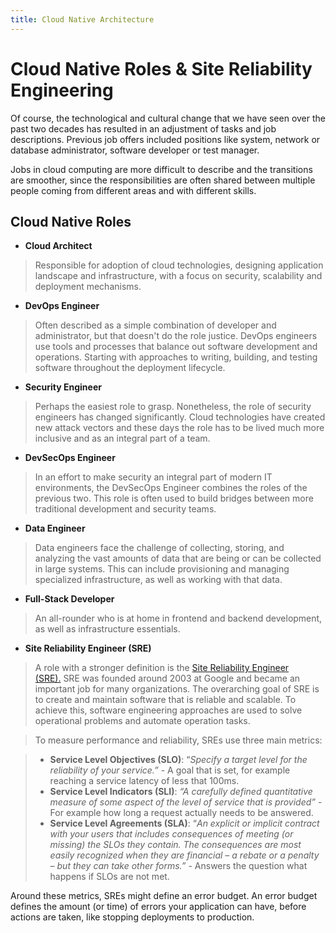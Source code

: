 ```yaml
---
title: Cloud Native Architecture
---
```


# Cloud Native Roles & Site Reliability Engineering

Of course, the technological and cultural change that we have seen over the past two decades has resulted in an adjustment of tasks and job descriptions. Previous job offers included positions like system, network or database administrator, software developer or test manager.

Jobs in cloud computing are more difficult to describe and the transitions are smoother, since the responsibilities are often shared between multiple people coming from different areas and with different skills.

## Cloud Native Roles

- **Cloud Architect**
> Responsible for adoption of cloud technologies, designing application landscape and infrastructure, with a focus on security, scalability and deployment mechanisms.

- **DevOps Engineer**
> Often described as a simple combination of developer and administrator, but that doesn't do the role justice. DevOps engineers use tools and processes that balance out software development and operations. Starting with approaches to writing, building, and testing software throughout the deployment lifecycle.

- **Security Engineer**
> Perhaps the easiest role to grasp. Nonetheless, the role of security engineers has changed significantly. Cloud technologies have created new attack vectors and these days the role has to be lived much more inclusive and as an integral part of a team.

- **DevSecOps Engineer**
> In an effort to make security an integral part of modern IT environments, the DevSecOps Engineer combines the roles of the previous two. This role is often used to build bridges between more traditional development and security teams.

- **Data Engineer**
> Data engineers face the challenge of collecting, storing, and analyzing the vast amounts of data that are being or can be collected in large systems. This can include provisioning and managing specialized infrastructure, as well as working with that data.

- **Full-Stack Developer**
> An all-rounder who is at home in frontend and backend development, as well as infrastructure essentials.

- **Site Reliability Engineer (SRE)**
> A role with a stronger definition is the [Site Reliability Engineer (SRE).](https://en.wikipedia.org/wiki/Site_reliability_engineering) SRE was founded around 2003 at Google and became an important job for many organizations. The overarching goal of SRE is to create and maintain software that is reliable and scalable. To achieve this, software engineering approaches are used to solve operational problems and automate operation tasks.

> To measure performance and reliability, SREs use three main metrics:

> -   **Service Level Objectives (SLO)**: “_Specify a target level for the reliability of your service.”_ - A goal that is set, for example reaching a service latency of less that 100ms.
> -   **Service Level Indicators (SLI)**: _“A carefully defined quantitative measure of some aspect of the level of service that is provided”_ - For example how long a request actually needs to be answered.
> -   **Service Level Agreements (SLA)**: “_An explicit or implicit contract with your users that includes consequences of meeting (or missing) the SLOs they contain. The consequences are most easily recognized when they are financial – a rebate or a penalty – but they can take other forms.”_ - Answers the question what happens if SLOs are not met.

Around these metrics, SREs might define an error budget. An error budget defines the amount (or time) of errors your application can have, before actions are taken, like stopping deployments to production.